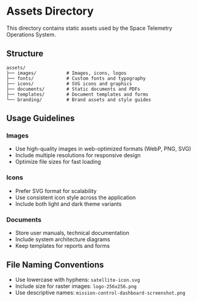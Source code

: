 # Assets Directory

This directory contains static assets used by the Space Telemetry Operations System.

## Structure

```
assets/
├── images/           # Images, icons, logos
├── fonts/            # Custom fonts and typography
├── icons/            # SVG icons and graphics
├── documents/        # Static documents and PDFs
├── templates/        # Document templates and forms
└── branding/         # Brand assets and style guides
```

## Usage Guidelines

### Images
- Use high-quality images in web-optimized formats (WebP, PNG, SVG)
- Include multiple resolutions for responsive design
- Optimize file sizes for fast loading

### Icons
- Prefer SVG format for scalability
- Use consistent icon style across the application
- Include both light and dark theme variants

### Documents
- Store user manuals, technical documentation
- Include system architecture diagrams
- Keep templates for reports and forms

## File Naming Conventions

- Use lowercase with hyphens: `satellite-icon.svg`
- Include size for raster images: `logo-256x256.png`
- Use descriptive names: `mission-control-dashboard-screenshot.png`
